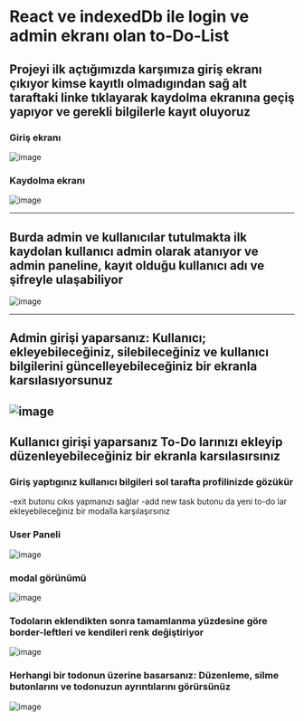 # React ve indexedDb ile login ve admin ekranı olan to-Do-List


## Projeyi ilk açtığımızda karşımıza giriş ekranı çıkıyor kimse kayıtlı olmadıgından sağ alt taraftaki linke tıklayarak kaydolma ekranına geçiş yapıyor ve gerekli bilgilerle kayıt oluyoruz

### Giriş ekranı
![image](https://user-images.githubusercontent.com/93881127/217737739-5529e930-a890-4880-9e3c-42311b239478.png)

### Kaydolma ekranı
![image](https://user-images.githubusercontent.com/93881127/217737526-f8dad9b6-96f1-40d5-8ca0-fbfcd1499762.png)

--------------------------------------------------------------------------------------------

## Burda admin ve kullanıcılar tutulmakta ilk kaydolan kullanıcı admin olarak atanıyor ve admin paneline, kayıt olduğu kullanıcı adı ve şifreyle ulaşabiliyor
![image](https://user-images.githubusercontent.com/93881127/217737076-5f6c53ac-8251-4e16-a6a2-8bf90fbca16e.png)

---------------------------------------------------------------------------------------------
## Admin girişi yaparsanız: Kullanıcı; ekleyebileceğiniz, silebileceğiniz ve kullanıcı bilgilerini güncelleyebileceğiniz bir ekranla karsılasıyorsunuz

![image](https://user-images.githubusercontent.com/93881127/217738134-582e2096-540c-41ab-9662-4c287eef5b65.png)
---------------------------------------------------------------------------------------------
## Kullanıcı girişi yaparsanız To-Do larınızı ekleyip düzenleyebileceğiniz bir ekranla karsılasırsınız 
### Giriş yaptıgınız kullanıcı bilgileri sol tarafta profilinizde gözükür 
  -exit butonu cıkıs yapmanızı sağlar
  -add new task butonu da yeni to-do lar ekleyebileceğiniz bir modalla karşılaşırsınız 
### User Paneli
![image](https://user-images.githubusercontent.com/93881127/217738872-4b44d7ae-4ce2-463c-975d-a862de1d76ca.png)

### modal görünümü
![image](https://user-images.githubusercontent.com/93881127/217738931-96e1b10f-0763-4016-9410-eddc5099b613.png)

### Todoların eklendikten sonra tamamlanma yüzdesine göre border-leftleri ve kendileri renk değiştiriyor
![image](https://user-images.githubusercontent.com/93881127/217738481-846f96c4-0ab8-4e35-adf0-8a686f3409e4.png)
### Herhangi bir todonun üzerine basarsanız: Düzenleme, silme butonlarını ve todonuzun ayrıntılarını görürsünüz
![image](https://user-images.githubusercontent.com/93881127/217739585-a98724a4-27ef-4a30-9d27-9172a1f4c264.png)


